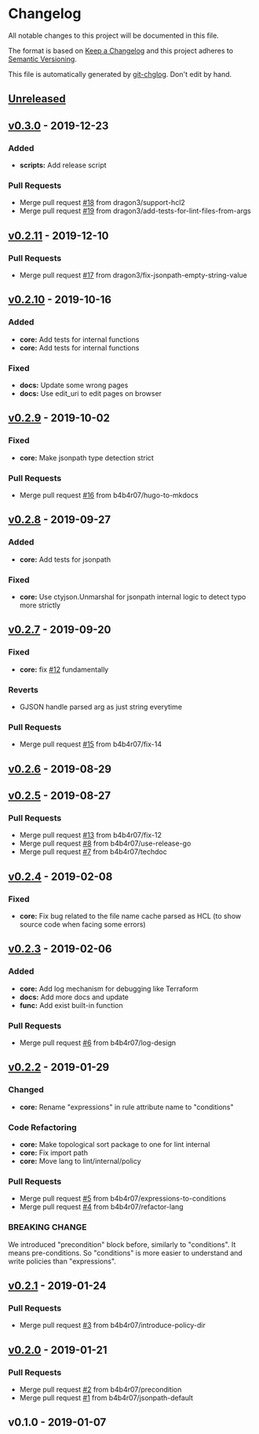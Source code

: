 # Changelog

All notable changes to this project will be documented in this file.

The format is based on [Keep a Changelog](http://keepachangelog.com/en/1.0.0/)
and this project adheres to [Semantic Versioning](http://semver.org/spec/v2.0.0.html).

This file is automatically generated by [git-chglog](github.com/git-chglog/git-chglog). Don't edit by hand.

<a name="unreleased"></a>
## [Unreleased]


<a name="v0.3.0"></a>
## [v0.3.0] - 2019-12-23
### Added
- **scripts:** Add release script

### Pull Requests
- Merge pull request [#18](https://github.com/b4b4r07/stein/issues/18) from dragon3/support-hcl2
- Merge pull request [#19](https://github.com/b4b4r07/stein/issues/19) from dragon3/add-tests-for-lint-files-from-args


<a name="v0.2.11"></a>
## [v0.2.11] - 2019-12-10
### Pull Requests
- Merge pull request [#17](https://github.com/b4b4r07/stein/issues/17) from dragon3/fix-jsonpath-empty-string-value


<a name="v0.2.10"></a>
## [v0.2.10] - 2019-10-16
### Added
- **core:** Add tests for internal functions
- **core:** Add tests for internal functions

### Fixed
- **docs:** Update some wrong pages
- **docs:** Use edit_uri to edit pages on browser


<a name="v0.2.9"></a>
## [v0.2.9] - 2019-10-02
### Fixed
- **core:** Make jsonpath type detection strict

### Pull Requests
- Merge pull request [#16](https://github.com/b4b4r07/stein/issues/16) from b4b4r07/hugo-to-mkdocs


<a name="v0.2.8"></a>
## [v0.2.8] - 2019-09-27
### Added
- **core:** Add tests for jsonpath

### Fixed
- **core:** Use ctyjson.Unmarshal for jsonpath internal logic to detect typo more strictly


<a name="v0.2.7"></a>
## [v0.2.7] - 2019-09-20
### Fixed
- **core:** fix [#12](https://github.com/b4b4r07/stein/issues/12) fundamentally

### Reverts
- GJSON handle parsed arg as just string everytime

### Pull Requests
- Merge pull request [#15](https://github.com/b4b4r07/stein/issues/15) from b4b4r07/fix-14


<a name="v0.2.6"></a>
## [v0.2.6] - 2019-08-29

<a name="v0.2.5"></a>
## [v0.2.5] - 2019-08-27
### Pull Requests
- Merge pull request [#13](https://github.com/b4b4r07/stein/issues/13) from b4b4r07/fix-12
- Merge pull request [#8](https://github.com/b4b4r07/stein/issues/8) from b4b4r07/use-release-go
- Merge pull request [#7](https://github.com/b4b4r07/stein/issues/7) from b4b4r07/techdoc


<a name="v0.2.4"></a>
## [v0.2.4] - 2019-02-08
### Fixed
- **core:** Fix bug related to the file name cache parsed as HCL (to show source code when facing some errors)


<a name="v0.2.3"></a>
## [v0.2.3] - 2019-02-06
### Added
- **core:** Add log mechanism for debugging like Terraform
- **docs:** Add more docs and update
- **func:** Add exist built-in function

### Pull Requests
- Merge pull request [#6](https://github.com/b4b4r07/stein/issues/6) from b4b4r07/log-design


<a name="v0.2.2"></a>
## [v0.2.2] - 2019-01-29
### Changed
- **core:** Rename "expressions" in rule attribute name to "conditions"

### Code Refactoring
- **core:** Make topological sort package to one for lint internal
- **core:** Fix import path
- **core:** Move lang to lint/internal/policy

### Pull Requests
- Merge pull request [#5](https://github.com/b4b4r07/stein/issues/5) from b4b4r07/expressions-to-conditions
- Merge pull request [#4](https://github.com/b4b4r07/stein/issues/4) from b4b4r07/refactor-lang

### BREAKING CHANGE

We introduced "precondition" block before, similarly to "conditions".
It means pre-conditions. So "conditions" is more easier to understand
and write policies than "expressions".


<a name="v0.2.1"></a>
## [v0.2.1] - 2019-01-24
### Pull Requests
- Merge pull request [#3](https://github.com/b4b4r07/stein/issues/3) from b4b4r07/introduce-policy-dir


<a name="v0.2.0"></a>
## [v0.2.0] - 2019-01-21
### Pull Requests
- Merge pull request [#2](https://github.com/b4b4r07/stein/issues/2) from b4b4r07/precondition
- Merge pull request [#1](https://github.com/b4b4r07/stein/issues/1) from b4b4r07/jsonpath-default


<a name="v0.1.0"></a>
## v0.1.0 - 2019-01-07

[Unreleased]: https://github.com/b4b4r07/stein/compare/v0.3.0...HEAD
[v0.3.0]: https://github.com/b4b4r07/stein/compare/v0.2.11...v0.3.0
[v0.2.11]: https://github.com/b4b4r07/stein/compare/v0.2.10...v0.2.11
[v0.2.10]: https://github.com/b4b4r07/stein/compare/v0.2.9...v0.2.10
[v0.2.9]: https://github.com/b4b4r07/stein/compare/v0.2.8...v0.2.9
[v0.2.8]: https://github.com/b4b4r07/stein/compare/v0.2.7...v0.2.8
[v0.2.7]: https://github.com/b4b4r07/stein/compare/v0.2.6...v0.2.7
[v0.2.6]: https://github.com/b4b4r07/stein/compare/v0.2.5...v0.2.6
[v0.2.5]: https://github.com/b4b4r07/stein/compare/v0.2.4...v0.2.5
[v0.2.4]: https://github.com/b4b4r07/stein/compare/v0.2.3...v0.2.4
[v0.2.3]: https://github.com/b4b4r07/stein/compare/v0.2.2...v0.2.3
[v0.2.2]: https://github.com/b4b4r07/stein/compare/v0.2.1...v0.2.2
[v0.2.1]: https://github.com/b4b4r07/stein/compare/v0.2.0...v0.2.1
[v0.2.0]: https://github.com/b4b4r07/stein/compare/v0.1.0...v0.2.0
